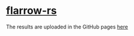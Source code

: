 # [flarrow-rs](https://flarrow-rs.github.io/flarrow-benchmark/)

The results are uploaded in the GitHub pages [here](https://flarrow-rs.github.io/flarrow-benchmark/)
